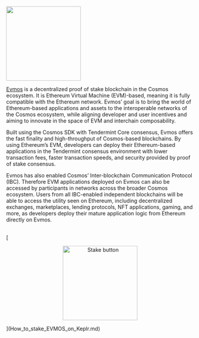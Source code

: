 # <p align="center">
  <img width="200" src="https://user-images.githubusercontent.com/95366163/155010719-83c89fc8-5946-4d32-a362-fd29646f2cca.png">
</p>


[Evmos](https://evmos.org/) is a decentralized proof of stake blockchain in the Cosmos ecosystem. It is Ethereum Virtual Machine (EVM)-based, meaning it is fully compatible with the Ethereum network. Evmos’ goal is to bring the world of Ethereum-based applications and assets to the interoperable networks of the Cosmos ecosystem, while aligning developer and user incentives and aiming to innovate in the space of EVM and interchain composability.  

Built using the Cosmos SDK with Tendermint Core consensus, Evmos offers the fast finality and high-throughput of Cosmos-based blockchains. By using Ethereum’s EVM, developers can deploy their Ethereum-based applications in the Tendermint consensus environment with lower transaction fees, faster transaction speeds, and security provided by proof of stake consensus. 

Evmos has also enabled Cosmos’ Inter-blockchain Communication Protocol (IBC). Therefore EVM applications deployed on Evmos can also be accessed by participants in networks across the broader Cosmos ecosystem. Users from all IBC-enabled independent blockchains will be able to access the utility seen on Ethereum, including decentralized exchanges, marketplaces, lending protocols, NFT applications, gaming, and more, as developers deploy their mature application logic from Ethereum directly on Evmos. <br>
<br>

[<p align="center">
  <img width="200" alt="Stake button" src="https://user-images.githubusercontent.com/95366163/155010736-6ff6f557-e78a-49d3-b31f-500c2253ec76.png">
</p>](How_to_stake_EVMOS_on_Keplr.md)
